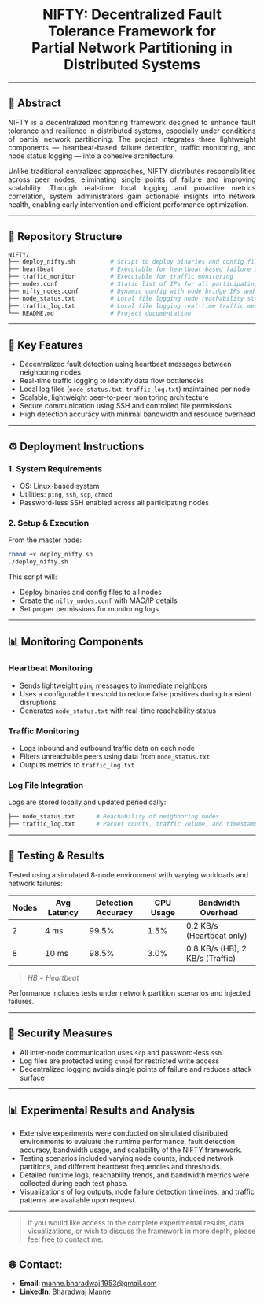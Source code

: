 <h1 align="center">
NIFTY: Decentralized Fault Tolerance Framework for <br> Partial Network Partitioning in Distributed Systems
</h1>

---

## 📝 Abstract

<div align="justify">

NIFTY is a decentralized monitoring framework designed to enhance fault tolerance and resilience in distributed systems, especially under conditions of partial network partitioning. The project integrates three lightweight components — heartbeat-based failure detection, traffic monitoring, and node status logging — into a cohesive architecture. 

Unlike traditional centralized approaches, NIFTY distributes responsibilities across peer nodes, eliminating single points of failure and improving scalability. Through real-time local logging and proactive metrics correlation, system administrators gain actionable insights into network health, enabling early intervention and efficient performance optimization.

</div>

---

## 📁 Repository Structure

```bash
NIFTY/
├── deploy_nifty.sh          # Script to deploy binaries and config files across nodes
├── heartbeat                # Executable for heartbeat-based failure detection
├── traffic_monitor          # Executable for traffic monitoring
├── nodes.conf               # Static list of IPs for all participating nodes
├── nifty_nodes.conf         # Dynamic config with node bridge IPs and MACs
├── node_status.txt          # Local file logging node reachability status
├── traffic_log.txt          # Local file logging real-time traffic metrics
└── README.md                # Project documentation
```
---
## 🎯 Key Features

- Decentralized fault detection using heartbeat messages between neighboring nodes  
- Real-time traffic logging to identify data flow bottlenecks  
- Local log files (`node_status.txt`, `traffic_log.txt`) maintained per node  
- Scalable, lightweight peer-to-peer monitoring architecture  
- Secure communication using SSH and controlled file permissions  
- High detection accuracy with minimal bandwidth and resource overhead  

---

## ⚙️ Deployment Instructions

### 1. System Requirements

- OS: Linux-based system  
- Utilities: `ping`, `ssh`, `scp`, `chmod`  
- Password-less SSH enabled across all participating nodes  

### 2. Setup & Execution

From the master node:

```bash
chmod +x deploy_nifty.sh
./deploy_nifty.sh
```

This script will:

- Deploy binaries and config files to all nodes  
- Create the `nifty_nodes.conf` with MAC/IP details  
- Set proper permissions for monitoring logs  

---

## 📊 Monitoring Components

### Heartbeat Monitoring

- Sends lightweight `ping` messages to immediate neighbors  
- Uses a configurable threshold to reduce false positives during transient disruptions  
- Generates `node_status.txt` with real-time reachability status  

### Traffic Monitoring

- Logs inbound and outbound traffic data on each node  
- Filters unreachable peers using data from `node_status.txt`  
- Outputs metrics to `traffic_log.txt`  

### Log File Integration

Logs are stored locally and updated periodically:
```bash
├── node_status.txt      # Reachability of neighboring nodes  
├── traffic_log.txt      # Packet counts, traffic volume, and timestamps  
```
---

## 🧪 Testing & Results

Tested using a simulated 8-node environment with varying workloads and network failures:

| Nodes | Avg Latency | Detection Accuracy | CPU Usage | Bandwidth Overhead             |
|-------|-------------|--------------------|-----------|--------------------------------|
| 2     | 4 ms        | 99.5%              | 1.5%      | 0.2 KB/s (Heartbeat only)      |
| 8     | 10 ms       | 98.5%              | 3.0%      | 0.8 KB/s (HB), 2 KB/s (Traffic)|

> *HB = Heartbeat*

Performance includes tests under network partition scenarios and injected failures.

---

## 🔐 Security Measures

- All inter-node communication uses `scp` and password-less `ssh`  
- Log files are protected using `chmod` for restricted write access  
- Decentralized logging avoids single points of failure and reduces attack surface  

---

## 📊 Experimental Results and Analysis

- Extensive experiments were conducted on simulated distributed environments to evaluate the runtime performance, fault detection accuracy, bandwidth usage, and scalability of the NIFTY framework.  
- Testing scenarios included varying node counts, induced network partitions, and different heartbeat frequencies and thresholds.
- Detailed runtime logs, reachability trends, and bandwidth metrics were collected during each test phase.  
- Visualizations of log outputs, node failure detection timelines, and traffic patterns are available upon request.

---

> If you would like access to the complete experimental results, data visualizations, or wish to discuss the framework in more depth, please feel free to contact me.
## 🌐 **Contact:** 
- **Email**: manne.bharadwaj.1953@gmail.com
- **LinkedIn**: [Bharadwaj Manne](https://www.linkedin.com/in/bharadwaj-manne-711476249/)
